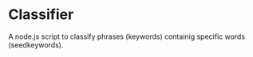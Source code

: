 # Classifier
A node.js script to classify phrases (keywords) containig specific words (seedkeywords).